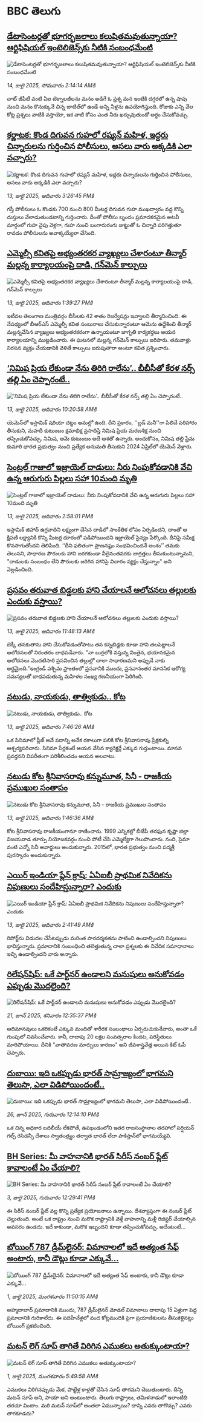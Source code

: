 # BBC తెలుగు## [డేటాసెంటర్లతో భూగర్భజలాలు కలుషితమవుతున్నాయా? ఆర్టిఫిషియల్ ఇంటెలిజెన్స్‌కు నీటికి సంబంధమేంటి](https://www.bbc.com/telugu/articles/cj9v8zwrvd2o?at_campaign=githubrss)![డేటాసెంటర్లతో భూగర్భజలాలు కలుషితమవుతున్నాయా? ఆర్టిఫిషియల్ ఇంటెలిజెన్స్‌కు నీటికి సంబంధమేంటి](https://ichef.bbci.co.uk/ace/ws/240/cpsprodpb/4ada/live/e9353b70-5e2b-11f0-b5c5-012c5796682d.jpg)_14, జులై 2025, సోమవారం 2:14:14 AMకి_చాట్ జీపీటీ వంటి ఏఐ టెక్నాలజీలను మనం అడిగే ఓ ప్రశ్న మన ఇంటికి దగ్గరలో ఉన్న షాపు నుంచి మనం కొనుక్కునే చిన్న బాటిల్‌లో ఉండే అన్ని నీళ్లను ఉపయోగిస్తుంది. రోజుకు ఎన్ని వేల కోట్ల ప్రశ్నలు వాటికి వస్తాయో, ఇక వాటి కోసం ఎంత నీరు ఖర్చువుతుందో అర్ధం చేసుకోవచ్చు.## [కర్ణాటక: కొండ దిగువన గుహలో రష్యన్ మహిళ, ఇద్దరు చిన్నారులను గుర్తించిన పోలీసులు, అసలు వారు అక్కడికి ఎలా వచ్చారు? ](https://www.bbc.com/telugu/articles/czjkwlydnmlo?at_campaign=githubrss)![కర్ణాటక: కొండ దిగువన గుహలో రష్యన్ మహిళ, ఇద్దరు చిన్నారులను గుర్తించిన పోలీసులు, అసలు వారు అక్కడికి ఎలా వచ్చారు? ](https://ichef.bbci.co.uk/ace/ws/240/cpsprodpb/ea24/live/f6226f80-5ffa-11f0-aa35-fd41659ca39d.jpg)_13, జులై 2025, ఆదివారం 3:26:45 PMకి_గస్తీ పోలీసులు ఓ కొండకు 700 నుంచి 800 మీటర్ల దిగువన గుహ ముఖద్వారం వద్ద కొన్ని దుస్తులు వేలాడుతుండటాన్ని గుర్తించారు. దీంతో పోలీసు బృందం ప్రమాదకరమైన అటవీ మార్గంలో గుహ వైపు వెళ్లగా, గుహ నుంచి బంగారురంగు జుట్టుతో ఓ చిన్నారి పరిగెత్తుతూ రావడం పోలీసులను అవాక్కయ్యేలా చేసింది.## [ఎమ్మెల్సీ కవితపై అభ్యంతరకర వ్యాఖ్యలు చేశారంటూ తీన్మార్ మల్లన్న కార్యాలయంపై దాడి, గన్‌మెన్ కాల్పులు](https://www.bbc.com/telugu/articles/ce834p485m1o?at_campaign=githubrss)![ఎమ్మెల్సీ కవితపై అభ్యంతరకర వ్యాఖ్యలు చేశారంటూ తీన్మార్ మల్లన్న కార్యాలయంపై దాడి, గన్‌మెన్ కాల్పులు](https://ichef.bbci.co.uk/ace/ws/240/cpsprodpb/2e42/live/50b80780-5fe6-11f0-b5c5-012c5796682d.png)_13, జులై 2025, ఆదివారం 1:39:27 PMకి_ఇటీవల తెలంగాణ మంత్రివర్గం బీసీలకు 42 శాతం రిజర్వేషన్లు ఇవ్వాలని తీర్మానించింది. ఈ నేపథ్యంలో బీఆర్ఎస్ ఎమ్మెల్సీ కవిత సంబురాలు చేసుకున్నారంటూ ఆమెను ఉద్దేశించి తీన్మార్ మల్లన్నచేసిన వ్యాఖ్యలు అభ్యంతరకరంగా  ఉన్నాయంటూ జాగృతి కార్యకర్తలు ఆయన కార్యాలయాన్ని ముట్టడించారు. ఈ ఘటనలో మల్లన్న గన్‌మెన్ కాల్పులు జరిపారు.  తమవాళ్లు నిరసన వ్యక్తం చేయడానికి వెళితే  కాల్పులు జరుపుతారా అంటూ కవిత ప్రశ్నించారు.## [‘నిమిష ప్రియ లేకుండా నేను తిరిగి రాలేను’.. బీబీసీతో కేరళ నర్స్ తల్లి ఏం చెప్పారంటే..](https://www.bbc.com/telugu/articles/c70xdknz4vqo?at_campaign=githubrss)![‘నిమిష ప్రియ లేకుండా నేను తిరిగి రాలేను’.. బీబీసీతో కేరళ నర్స్ తల్లి ఏం చెప్పారంటే..](https://ichef.bbci.co.uk/ace/ws/240/cpsprodpb/ead2/live/adc43f70-5fbe-11f0-960d-e9f1088a89fe.png)_13, జులై 2025, ఆదివారం 10:20:58 AMకి_యెమెన్‌లో ఇస్లామిక్ షరియా చట్టం అమల్లో ఉంది. దీని ప్రకారం, ''బ్లడ్ మనీ''గా పిలిచే పరిహారం తీసుకుని, మహదీ కుటుంబం క్షమాభిక్ష ప్రసాదిస్తే నిమిష ప్రియ మరణశిక్ష నుంచి తప్పించుకోవచ్చు. నిమిష, ఆమె కుటుంబం అదే ఆశతో ఉన్నారు. అందుకోసం, నిమిష తల్లి ప్రేమ కుమారి భారత ప్రభుత్వం నుంచి ప్రత్యేక అనుమతి తీసుకుని 2024 ఏప్రిల్‌లో యెమెన్ వెళ్లారు.## [సెంట్రల్ గాజాలో ఇజ్రాయెల్ దాడులు:  నీరు నింపుకోవడానికి  వేచి ఉన్న ఆరుగురు పిల్లలు సహా 10మంది మృతి  ](https://www.bbc.com/telugu/articles/clyn78drgpro?at_campaign=githubrss)![సెంట్రల్ గాజాలో ఇజ్రాయెల్ దాడులు:  నీరు నింపుకోవడానికి  వేచి ఉన్న ఆరుగురు పిల్లలు సహా 10మంది మృతి  ](https://ichef.bbci.co.uk/ace/ws/240/cpsprodpb/207e/live/aaaf0f60-5fee-11f0-960d-e9f1088a89fe.jpg)_13, జులై 2025, ఆదివారం 2:58:01 PMకి_ఇస్లామిక్ జిహాద్ ఉగ్రవాదిని లక్ష్యంగా చేసిన దాడిలో సాంకేతిక లోపం ఏర్పడిందని, దాంతో ఆ క్షిపణి లక్ష్యానికి కొన్ని మీటర్ల దూరంలో పడిపోయిందని ఇజ్రాయెల్ సైన్యం పేర్కొంది. దీనిపై సమీక్ష కొనసాగుతోందని  తెలిపింది.  ‘‘దీని ఫలితంగా ప్రాణనష్టం సంభవించిందనే అంశం’’ తమకు తెలుసని, సాధారణ పౌరులకు హాని జరగకుండా వీలైనంతవరకు జాగ్రత్తలు తీసుకుంటున్నామని, "దాడులకు సంబంధం లేని పౌరులకు జరిగిన హానిపై విచారం వ్యక్తం చేస్తున్నాం" అని వెల్లడించింది.## [ప్రసవం తరువాత బిడ్డలకు హాని చేయాలనే ఆలోచనలు తల్లులకు ఎందుకు వస్తాయి? ](https://www.bbc.com/telugu/articles/cx2nve9y0wlo?at_campaign=githubrss)![ప్రసవం తరువాత బిడ్డలకు హాని చేయాలనే ఆలోచనలు తల్లులకు ఎందుకు వస్తాయి? ](https://ichef.bbci.co.uk/ace/ws/240/cpsprodpb/2ba9/live/ae953d80-5fde-11f0-b8a9-551946ef76d7.jpg)_13, జులై 2025, ఆదివారం 11:48:13 AMకి_బెక్కీ తనకుతాను హాని చేసుకోవడంతోపాటు  తన కన్నబిడ్డకు కూడా హాని తలపెట్టాలనే ఆలోచనలతో నిరంతరం బాధపడేవారు. "నా బుర్రలోకి వస్తున్న వింతైన, భయానకమైన ఆలోచనలు మొదటిసారి ప్రసవించిన తల్లుల్లో చాలా సాధారణమని అప్పుడే నాకు అర్థమైంది."ఇంగ్లండ్ పశ్చిమ ప్రాంతంలో ప్రసవానికి ముందు, ప్రసవానంతర మానసిక ఆరోగ్య సమస్యలతో బాధపడుతున్న మహిళల సంఖ్య గణనీయంగా పెరిగింది.## [న‌టుడు, నాయ‌కుడు, తాత్వికుడు.. కోట](https://www.bbc.com/telugu/articles/cp3l8zq5qgxo?at_campaign=githubrss)![న‌టుడు, నాయ‌కుడు, తాత్వికుడు.. కోట](https://ichef.bbci.co.uk/ace/ws/240/cpsprodpb/51d9/live/eb5789a0-5fb4-11f0-8a4b-a3dab0945a19.jpg)_13, జులై 2025, ఆదివారం 7:46:26 AMకి_ఒక సినిమాలో ప్లీజ్ అనే ప‌దాన్ని అనేక ర‌కాలుగా ప‌లికి కోట శ్రీనివాసరావు ప్రేక్షకుల్ని ఆశ్చర్యపరిచారు. సినిమా పేర్ల‌కంటే ఆయ‌న వేసిన క్యారెక్ట‌ర్లే ఎక్కువ గుర్తుంటాయి. మాన‌వ ప్ర‌వ‌ర్తన‌ని విప‌రీతంగా ప‌రిశీలించ‌డం ఆయ‌న అల‌వాటు.## [నటుడు కోట శ్రీనివాసరావు కన్నుమూత, సినీ - రాజకీయ ప్రముఖుల సంతాపం](https://www.bbc.com/telugu/articles/ckgl03wzgxgo?at_campaign=githubrss)![నటుడు కోట శ్రీనివాసరావు కన్నుమూత, సినీ - రాజకీయ ప్రముఖుల సంతాపం](https://ichef.bbci.co.uk/ace/ws/240/cpsprodpb/dcf4/live/170f4e50-5f8a-11f0-8dcb-f332114bdefb.jpg)_13, జులై 2025, ఆదివారం 1:46:36 AMకి_కోట శ్రీనివాసరావు రాజకీయంగానూ రాణించారు. 1999 ఎన్నికల్లో బీజేపీ తరఫున కృష్ణా జిల్లా విజయవాడ తూర్పు నియోజకవర్గం నుంచి పోటీ చేసి ఎమ్మెల్యేగా గెలుపొందారు. నంది, సైమా వంటి ఎన్నో సినీ అవార్డులు అందుకున్నారు. 2015లో, భారత ప్రభుత్వం నుంచి పద్మశ్రీ పురస్కారం అందుకున్నారు.## [ఎయిర్ ఇండియా ప్లేన్ క్రాష్: ఏఏఐబీ ప్రాథమిక నివేదికను నిపుణులు సందేహిస్తున్నారా? ఎందుకు](https://www.bbc.com/telugu/articles/c14e5nmpgj2o?at_campaign=githubrss)![ఎయిర్ ఇండియా ప్లేన్ క్రాష్: ఏఏఐబీ ప్రాథమిక నివేదికను నిపుణులు సందేహిస్తున్నారా? ఎందుకు](https://ichef.bbci.co.uk/ace/ws/240/cpsprodpb/259b/live/7d0daa60-5f2d-11f0-b5c5-012c5796682d.png)_13, జులై 2025, ఆదివారం 2:41:49 AMకి_రిపోర్ట్‌ను విడుదల చేసేటప్పుడు మరింత పారదర్శకతను పాటించి ఉండాల్సిందని నిపుణులు భావిస్తున్నారు. ప్రమాదానికి సంబంధించి తలెత్తుతున్న చాలా ప్రశ్నలకు ఈ నివేదిక సమాధానాలు ఇచ్చి ఉండాల్సిందని  వారు అన్నారు.## [రిలేషన్‌షిప్: ఒకే పార్ట్‌నర్ ఉండాలని మనుషులు అనుకోవడం ఎప్పుడు మొదలైంది?](https://www.bbc.com/telugu/articles/c62d4j0748vo?at_campaign=githubrss)![రిలేషన్‌షిప్: ఒకే పార్ట్‌నర్ ఉండాలని మనుషులు అనుకోవడం ఎప్పుడు మొదలైంది?](https://ichef.bbci.co.uk/ace/ws/240/cpsprodpb/49dd/live/f64ee1d0-4f53-11f0-a872-8baf78f7d38b.jpg)_21, జూన్ 2025, శనివారం 12:35:37 PMకి_ఆదిమానవులు ఒకరికంటే ఎక్కువ మందితో శారీరక సంబంధాలు ఏర్పరుచుకునేవారు, అంతా ఒకే గుంపులో నివసించేవారు. కానీ, దాదాపు 20 లక్షల సంవత్సరాల కిందట, పరిస్థితులు మారిపోయాయి. దీనికి "వాతావరణ మార్పులు కారణం" అని జీవశాస్త్రవేత్త అయిన కిట్ ఓపీ చెప్పారు.## [దుబాయి: ఇది ఒకప్పుడు భారత్ సామ్రాజ్యంలో భాగమని తెలుసా, ఎలా విడిపోయిందంటే..](https://www.bbc.com/telugu/articles/ce83x3rekyyo?at_campaign=githubrss)![దుబాయి: ఇది ఒకప్పుడు భారత్ సామ్రాజ్యంలో భాగమని తెలుసా, ఎలా విడిపోయిందంటే..](https://ichef.bbci.co.uk/ace/ws/240/cpsprodpb/89c1/live/fbe80b80-5282-11f0-809e-059b7ea85131.jpg)_26, జూన్ 2025, గురువారం 12:14:10 PMకి_ఒక చిన్న అధికార బదిలీయే లేకపోతే, ఉపఖండంలోని ఇతర రాజసంస్థానాల తరహాలో  పర్షియన్ గల్ఫ్ రెసిడెన్సీ దేశాలు స్వాతంత్ర్యం తర్వాత భారత్ లేదా పాకిస్తాన్‌లో భాగమయ్యేవి.## [BH Series: మీ వాహనానికి భారత్ సిరీస్ నంబర్ ప్లేట్ కావాలంటే ఏం చేయాలి?](https://www.bbc.com/telugu/articles/c9dg040gzv6o?at_campaign=githubrss)![BH Series: మీ వాహనానికి భారత్ సిరీస్ నంబర్ ప్లేట్ కావాలంటే ఏం చేయాలి?](https://ichef.bbci.co.uk/ace/ws/240/cpsprodpb/c5c0/live/7facfba0-5801-11f0-b5c5-012c5796682d.jpg)_3, జులై 2025, గురువారం 12:29:41 PMకి_ఈ సిరీస్ నంబర్ ప్లేట్ వల్ల కొన్ని ప్రత్యేక ప్రయోజనాలు ఉన్నాయి. దేశవ్యాప్తంగా ఈ నంబర్ ప్లేట్ చెల్లుతుంది. అంటే ఒక రాష్ట్రం నుంచి మరొక రాష్ట్రానికి వెళ్తే వాహనాన్ని మళ్లీ రిజిస్టర్ చేయాల్సిన అవసరం ఉండదు. ఇదే కాకుండా, మరొక ఇబ్బందిని కూడా తప్పించుకోవచ్చు. అదేంటంటే...## [బోయింగ్ 787 డ్రీమ్‌లైనర్: విమానాలలో ఇదే అత్యంత సేఫ్ అంటారు, కానీ డౌట్లు కూడా ఎక్కువే...](https://www.bbc.com/telugu/articles/c8d664g0dz9o?at_campaign=githubrss)![బోయింగ్ 787 డ్రీమ్‌లైనర్: విమానాలలో ఇదే అత్యంత సేఫ్ అంటారు, కానీ డౌట్లు కూడా ఎక్కువే...](https://ichef.bbci.co.uk/ace/ws/240/cpsprodpb/aebe/live/0ad87b80-5674-11f0-95fc-edf89039c20a.jpg)_1, జులై 2025, మంగళవారం 11:50:15 AMకి_అహ్మదాబాద్ ప్రమాదానికి ముందు, 787 డ్రీమ్‌లైనర్ మోడల్ విమానాలు దాదాపు 15 ఏళ్లుగా పెద్ద ప్రమాదానికి గురికాలేదు. ఈ పదిహేనేళ్లలో వంద కోట్లమందికి  పైగా ప్రయాణికులను తీసుకెళ్లినట్లు బోయింగ్ ప్రకటించింది.## [మటన్ లెగ్ సూప్ తాగితే విరిగిన ఎముకలు అతుక్కుంటాయా?](https://www.bbc.com/telugu/articles/c0l4g92j8kzo?at_campaign=githubrss)![మటన్ లెగ్ సూప్ తాగితే విరిగిన ఎముకలు అతుక్కుంటాయా?](https://ichef.bbci.co.uk/ace/ws/240/cpsprodpb/cffe/live/00bf0e40-4f7e-11f0-8c47-237c2e4015f5.jpg)_1, జులై 2025, మంగళవారం 5:49:58 AMకి_ఎముకలు విరిగినప్పుడు మేక, పొట్టేళ్ల కాళ్లతో చేసిన సూప్ తాగమని చెబుతుంటారు. దీన్ని మటన్ సూప్ అని, పాయా అని అంటుంటారు. తెలుగు రాష్ట్రాలు, తమిళనాడులో ఇలాంటిది తరచూ వింటాం. మరి మటన్ సూప్‌లో అంతలా ఏమున్నాయి? దాన్ని ఎవరు తాగొచ్చు? ఎవరు తాగకూడదు?